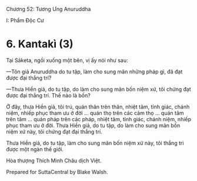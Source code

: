  

Chương 52: Tương Ưng Anuruddha

I: Phẩm Ðộc Cư

# 6\. Kantakì (3)

Tại Sāketa, ngồi xuống một bên, vị ấy nói như sau:

—Tôn giả Anuruddha do tu tập, làm cho sung mãn những pháp gì, đã đạt được đại thắng trí?

—Thưa Hiền giả, do tu tập, do làm cho sung mãn bốn niệm xứ, tôi chứng đạt được đại thắng trí. Thế nào là bốn?

Ở đây, thưa Hiền giả, tôi trú, quán thân trên thân, nhiệt tâm, tỉnh giác, chánh niệm, nhiếp phục tham ưu ở đời … quán thọ trên các cảm thọ … quán tâm trên tâm … quán pháp trên các pháp, nhiệt tâm, tỉnh giác, chánh niệm, nhiếp phục tham ưu ở đời. Thưa Hiền giả, do tu tập, do làm cho sung mãn bốn niệm xứ này, tôi chứng đạt đại thắng trí.

Thưa Hiền giả, do tu tập, làm cho sung mãn bốn niệm xứ này, tôi thắng tri được một ngàn thế giới.

Hòa thượng Thích Minh Châu dịch Việt.

Prepared for SuttaCentral by Blake Walsh.